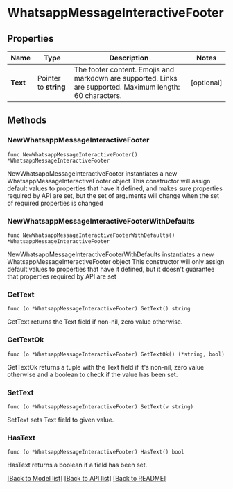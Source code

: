 # WhatsappMessageInteractiveFooter

## Properties

Name | Type | Description | Notes
------------ | ------------- | ------------- | -------------
**Text** | Pointer to **string** | The footer content. Emojis and markdown are supported. Links are supported. Maximum length: 60 characters. | [optional] 

## Methods

### NewWhatsappMessageInteractiveFooter

`func NewWhatsappMessageInteractiveFooter() *WhatsappMessageInteractiveFooter`

NewWhatsappMessageInteractiveFooter instantiates a new WhatsappMessageInteractiveFooter object
This constructor will assign default values to properties that have it defined,
and makes sure properties required by API are set, but the set of arguments
will change when the set of required properties is changed

### NewWhatsappMessageInteractiveFooterWithDefaults

`func NewWhatsappMessageInteractiveFooterWithDefaults() *WhatsappMessageInteractiveFooter`

NewWhatsappMessageInteractiveFooterWithDefaults instantiates a new WhatsappMessageInteractiveFooter object
This constructor will only assign default values to properties that have it defined,
but it doesn't guarantee that properties required by API are set

### GetText

`func (o *WhatsappMessageInteractiveFooter) GetText() string`

GetText returns the Text field if non-nil, zero value otherwise.

### GetTextOk

`func (o *WhatsappMessageInteractiveFooter) GetTextOk() (*string, bool)`

GetTextOk returns a tuple with the Text field if it's non-nil, zero value otherwise
and a boolean to check if the value has been set.

### SetText

`func (o *WhatsappMessageInteractiveFooter) SetText(v string)`

SetText sets Text field to given value.

### HasText

`func (o *WhatsappMessageInteractiveFooter) HasText() bool`

HasText returns a boolean if a field has been set.


[[Back to Model list]](../README.md#documentation-for-models) [[Back to API list]](../README.md#documentation-for-api-endpoints) [[Back to README]](../README.md)


